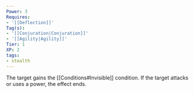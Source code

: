 ```yaml
---
Power: 3
Requires:
- '[[Deflection]]'
Tag(s):
- '[[Conjuration|Conjuration]]'
- '[[Agility|Agility]]'
Tier: 1
XP: 2
tags:
- stealth
---
```


The target gains the [[Conditions#Invisible]] condition. If the target attacks or uses a power, the effect ends.